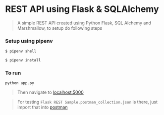# REST API using Flask & SQLAlchemy

> A simple REST API created using Python Flask, SQL Alchemy and Marshmallow, to setup do following steps

### Setup using pipenv

``` bash
$ pipenv shell

$ pipenv install
```

### To run

```python app.py```

> Then navigate to [localhost:5000](http://127.0.0.1:5000)

> For testing `Flask REST Sample.postman_collection.json` is there, just import that into [postman](https://www.getpostman.com)